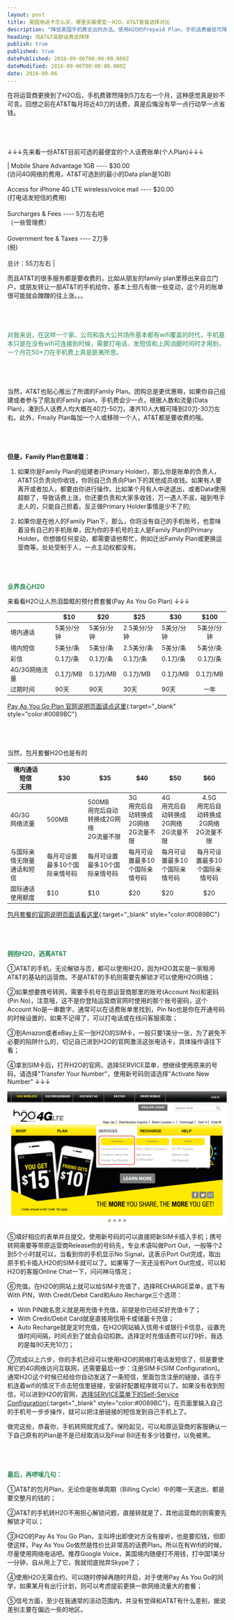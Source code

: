 ```yaml
---
layout: post
title: 美国电话卡怎么买，哪里买最便宜－H2O，AT&T套餐选择对比
description: "降低美国手机费支出的办法。使用H2O的Prepaid Plan，手机话费最低可降低至3个月10刀，而AT&T最少也需要每月50刀。已有的手机号的用户是可以带着原有号码转网到H2O的。"
heading: 向AT&T高额话费说拜拜
publish: true
published: true
datePublished: 2016-09-06T00:00:00.000Z
dateModified: 2016-09-06T00:00:00.000Z
date: 2016-09-06
---
```


<span class="dropcap">在</span>将运营商更换到了H2O后，手机费骤然降到5刀左右一个月，这种感觉真是妙不可言。回想之前在AT&T每月将近40刀的话费，真是后悔没有早一点行动早一点省钱。

<p style="margin-bottom:70px"></p>

↓↓↓先来看一份AT&T目前可选的最便宜的个人话费账单(个人Plan)↓↓↓

| Mobile Share Advantage 1GB  ---- $30.00<br>(访问4G网络的费用，AT&T可选到的最小的Data plan是1GB)<br><br>Access for iPhone 4G LTE wireless/voice mail    ---- $20.00<br>(打电话发短信的费用)<br><br>Surcharges & Fees  ---- 5刀左右吧<br>（一些管理费）<br><br>Government fee & Taxes   ---- 2刀多<br>(税)<br><br>总计：55刀左右 |

而且AT&T的很多服务都是要收费的，比如从朋友的family plan里移出来自立门户，或朋友转让一部AT&T的手机给你，基本上但凡有做一些变动，这个月的账单很可能就会蹭蹭的往上涨。。。

<p style="margin-bottom:70px"></p>

<span style="color:#2e8b57">对我来说，在这样一个家、公司和各大公共场所基本都有wifi覆盖的时代，手机基本只是在没有wifi可连接到时候，需要打电话、发短信和上网消磨时间时才用到，一个月花50+刀在手机费上真是匪夷所思。</span>

<p style="margin-bottom:70px"></p>

当然，AT&T也贴心推出了所谓的Family Plan。团购总是更优惠嘛，如果你自己组建或者参与了朋友的Family plan，手机费会少一点，根据人数和流量(Data Plan)，凑到5人话费人均大概在40刀-50刀，凑齐10人大概可降到20刀-30刀左右。此外，Fmaily Plan每加一个人或移除一个人，AT&T都是要收费的哦。

<p style="margin-bottom:70px"></p>

**但是，Family Plan也意味着：**

1)  如果你是Family Plan的组建者(Primary Holder)，那么你是账单的负责人，AT&T只负责向你收钱，你则自己负责向Plan下的其他成员收钱。如果有人要离开或者加入，都要由你进行操作。比如某个月有人中途退出，或者Data使用超额了，导致话费上涨，你还要负责和大家多收钱，万一遇人不淑，碰到甩手走人的，只能自己担着。反正做Primary Holder事情是少不了的;

2) 如果你是在他人的Family Plan下，那么，你将没有自己的手机账号，也意味着没有自己的手机账单，因为你的手机号的主人是Family Plan的Primary Holder。你想做任何变动，都需要请他帮忙，例如迁出Family Plan或更换运营商等。处处受制于人，一点主动权都没有。

<p style="margin-bottom:70px"></p>

**<span style="color:#2e8b57">业界良心H2O</span>**<br>

来看看H2O让人热泪盈眶的预付费套餐(Pay As You Go Plan) ↓↓↓

|               | $10        | $20        | $25          | $30        | $100       |
| ------------- | ---------- | -------    | ---------    | -------    |:----------:|
| 境内通话      | 5美分/分钟 | 5美分/分钟 | 2.5美分/分钟 | 5美分/分钟 | 5美分/分钟 |
| 境内短信      | 5美分/条   | 5美分/条   | 2.5美分/条   | 5美分/条   | 5美分/条   |
| 彩信          | 0.1刀/条   | 0.1刀/条   | 0.1刀/条     | 0.1刀/条   | 0.1刀/条   |
| 4G/3G网络流量 | 0.1刀/MB   | 0.1刀/MB   | 0.1刀/MB     | 0.1刀/MB   | 0.1刀/MB   |
| 过期时间      | 90天       | 90天       | 30天         | 90天       | 一年       |

[Pay As You Go Plan 官网说明页面请点这里](https://www.h2owirelessnow.com/mainControl.php?page=planMin){:target="_blank" style="color:#0089BC"}

<p style="margin-bottom:70px"></p>

当然，包月套餐H2O也是有的

| 境内通话短信<br>无限           | $30        | $35        | $40          | $50        | $60       |
| -----------------          | ---------- | -------    | ---------    | -------    |:----------:|
| 4G/3G<br>网络流量              | 500MB | 500MB<br>用完后自动转换成2G网络<br>2G流量不限 | 3G<br>用完后自动转换成2G网络<br>2G流量不限 | 4G<br>用完后自动转换成2G网络<br>2G流量不限 | 4.5G<br>用完后自动转换成2G网络<br>2G流量不限 |
| 与国际亲情无限量通话和短信 | 每月可设置最多10个国际亲情号码   | 每月可设置最多10个国际亲情号码   | 每月可设置最多10个国际亲情号码   | 每月可设置最多10个国际亲情号码   | 每月可设置最多10个国际亲情号码   |
| 国际通话使用额度           | $10   | $10   | $20     | $20   | $20   |

[包月套餐的官网说明页面请看这里](https://www.h2owirelessnow.com/mainControl.php?page=planMonth){:target="_blank" style="color:#0089BC"}

<p style="margin-bottom:70px"></p>

**<span style="color:#2e8b57">拥抱H2O，逃离AT&T</span>**<br>

①AT&T的手机，无论解锁与否，都可以使用H2O，因为H2O其实是一家租用AT&T的基站的运营商。不是AT&T的手机则需要先解锁才可以使用H2O网络；

②如果想要携号转网，需要手机号在原运营商那里的账号(Account No)和密码(Pin No)，注意哦，这不是你登陆运营商官网时使用的那个账号密码，这个Account No是一串数字，通常可以在话费账单里找到，Pin No也是你在开通号码的时候设置的，如果不记得了，可以打电话或在线问客服索取；

③到Amazon或者eBay上买一张H2O的SIM卡，一般只要1美分一张，为了避免不必要的陷阱什么的，切记自己进到H2O的官网激活这张电话卡，具体操作请往下看；

④拿到SIM卡后，打开H2O的官网，选择SERVICE菜单，想继续使用原来的号码，请选择"Transfer Your Number"，使用新号码则请选择"Activate New Number" ↓↓↓

<p itemprop="image" itemscope itemtype="https://schema.org/ImageObject">
 <img src="/assets/img/H2OServiceMenu.png" alt="H2O服务菜单">
  <meta itemprop="url" content="https://www.blogus123.com/assets/img/H2OServiceMenu.png">
  <meta itemprop="width" content="360">
  <meta itemprop="height" content="240">
</p>

⑤填好相应的表单并且提交。使用新号码的可以直接把新SIM卡插入手机；携号转网需要等带原运营商Release你的号码先，专业术语叫做Port Out，一般等个2到5个小时就可以，当看到你的手机显示No Signal，这表示Port Out完成，取出原手机卡插入H2O的SIM卡就可以了。如果等了一天还没有Port Out完成，可以和H2O的客服Online Chat一下，问问神马情况；

⑥充值。在H2O的网站上就可以给SIM卡充值了，选择RECHARGE菜单，底下有With PIN，With Credit/Debit Card和Auto Recharge三个选项：

- With PIN故名思义就是用充值卡充值，前提是你已经买好充值卡了；
- With Credit/Debit Card就是直接用信用卡或储蓄卡充值；
- Auto Recharge就是定时充值，在H2O网站输入信用卡或银行卡信息，设置充值时间间隔，时间点到了就会自动扣款。选择定时充值话费可以打9折，我选的是每90天充10刀；

⑦完成以上六步，你的手机已经可以使用H2O的网络打电话发短信了，但是要使用它的4G网络访问互联网，还需要最后一步：注册SIM卡(SIM Configuration)。通常H2O这个时候已经给你自动发送了一条短信，里面包含注册的链接，请在手机连着wifi的情况下点击短信里链接，安装好配置程序就可以了。如果没有收到短信，可以进到H2O的官网，[选择SERVICE菜单下的Self-Service Configuration](http://www.h2owirelessnow.com/mainControl.php?page=configuration2){:target="_blank" style="color:#0089BC"}，在页面里输入自己的手机号一步步操作，就可以把注册链接的短信发到自己手机上了。


做完这些，恭喜你，手机转网就完成了。保险起见，可以和原运营商的客服确认一下自己原有的Plan是不是已经取消以及Final Bill还有多少钱要付，以免被黑。

<p style="margin-bottom:70px"></p>

**<span style="color:#2e8b57">最后，再啰嗦几句：</span>**<br>

①AT&T的包月Plan，无论你是账单周期（Billing Cycle）中的哪一天退出，都是要交整月的钱的；

②AT&T的手机转H2O不用担心解锁问题，直接转就是了，其他运营商的则需要先解锁才可以；

③H2O的Pay As You Go Plan，主叫呼出即使对方没有接听，也是要扣钱，但即使这样，Pay As You Go依然是性价比非常高的话费Plan。所以在有Wifi的时候，尽量使用网络电话吧。推荐Google Voice，美国境内随便打不用钱，打中国1美分一分钟，自从用上了它，我就彻底抛弃Skype了；

④使用H2O无需合约，可以随时停掉再随时开启，对于使用Pay As You Go的同学，如果某月有出行计划，则可以考虑提前更换一款网络流量大的套餐；

⑤信号方面，至少在我通常的活动范围内，并没有觉得和AT&T有什么差别，据说差别主要在偏远一些的地区。

<p style="margin-bottom:50px"></p>
